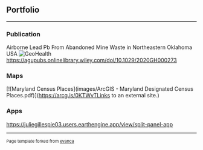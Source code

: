 ## Portfolio

---

### Publication

Airborne Lead  Pb  From Abandoned Mine Waste in Northeastern Oklahoma  USA
![GeoHealth](https://user-images.githubusercontent.com/99560263/192344650-142fa84f-332c-4601-95f3-bd2d071bb869.jpg)
https://agupubs.onlinelibrary.wiley.com/doi/10.1029/2020GH000273


### Maps
[![Maryland Census Places](images/ArcGIS - Maryland Designated Census Places.pdf)](https://arcg.is/0KTWvTLinks to an external site.)


### Apps

https://juliegillespie03.users.earthengine.app/view/split-panel-app

---
<p style="font-size:11px">Page template forked from <a href="https://github.com/evanca/quick-portfolio">evanca</a></p>
<!-- Remove above link if you don't want to attibute -->
